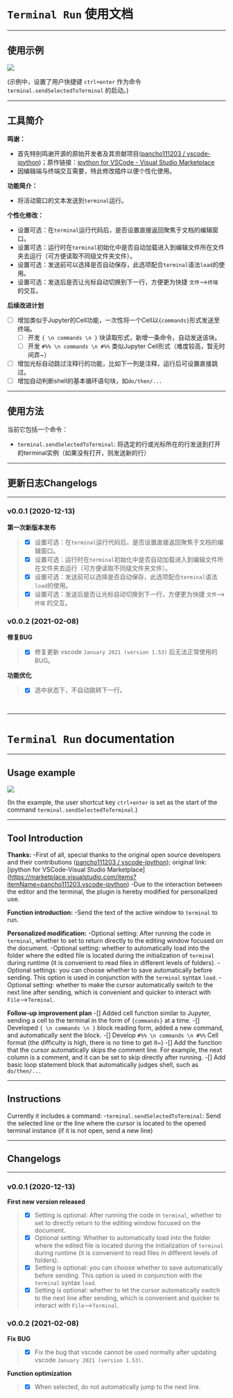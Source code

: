 # `Terminal Run` 使用文档

---
## 使用示例

![](https://img-blog.csdnimg.cn/20200327210021294.gif)

(示例中，设置了用户快捷键 `ctrl+enter` 作为命令 `terminal.sendSelectedToTerminal` 的启动。)  

---
## 工具简介
**鸣谢：**
- 首先特别鸣谢开源的原始开发者及其贡献项目([pancho111203 / vscode-ipython](https://github.com/pancho111203/vscode-ipython))；原作链接：[ipython for VSCode - Visual Studio Marketplace](https://marketplace.visualstudio.com/items?itemName=pancho111203.vscode-ipython)
- 因编辑端与终端交互需要，特此修改插件以便个性化使用。

**功能简介：**
- 将活动窗口的文本发送到`terminal`运行。

**个性化修改：**
- 设置可选：在`terminal`运行代码后，是否设置直接返回聚焦于文档的编辑窗口。
- 设置可选：运行时在`terminal`初始化中是否自动加载进入到编辑文件所在文件夹去运行（可方便读取不同级文件夹文件）。
- 设置可选：发送前可以选择是否自动保存，此选项配合`terminal`语法`load`的使用。
- 设置可选：发送后是否让光标自动切换到下一行，方便更为快捷 `文件`-->`终端` 的交互。

**后续改进计划**
- [ ] 增加类似于Jupyter的Cell功能，一次性将一个Cell以`{commands}`形式发送至终端。
  - [ ] 开发 `{ \n commands \n }` 块读取形式，新增一条命令，自动发送该块。
  - [ ] 开发 `#%% \n commands \n #%%` 类似Jupyter Cell形式（难度较高，暂无时间弄~）
- [ ] 增加光标自动跳过注释行的功能，比如下一列是注释，运行后可设置直接跳过。
- [ ] 增加自动判断shell的基本循环语句块，如`do/then/...`

---

## 使用方法

当前它包括一个命令：
- `terminal.sendSelectedToTerminal`: 将选定的行或光标所在的行发送到打开的terminal实例（如果没有打开，则发送新的行）


---

## 更新日志Changelogs

---

### v0.0.1 (2020-12-13)

**第一次新版本发布**
> - [x] 设置可选：在`terminal`运行代码后，是否设置直接返回聚焦于文档的编辑窗口。
> - [x] 设置可选：运行时在`terminal`初始化中是否自动加载进入到编辑文件所在文件夹去运行（可方便读取不同级文件夹文件）。
> - [x] 设置可选：发送前可以选择是否自动保存，此选项配合`terminal`语法`load`的使用。
> - [x] 设置可选：发送后是否让光标自动切换到下一行，方便更为快捷 `文件`-->`终端` 的交互。

### v0.0.2 (2021-02-08)

**修复BUG**
> - [x] 修复更新 vscode `January 2021 (version 1.53)` 后无法正常使用的BUG。

**功能优化**
> - [x] 选中状态下，不自动跳转下一行。

<br>

---

# `Terminal Run` documentation

---
## Usage example

![](https://img-blog.csdnimg.cn/20200327210021294.gif)

(In the example, the user shortcut key `ctrl+enter` is set as the start of the command `terminal.sendSelectedToTerminal`.)

---
## Tool Introduction
**Thanks:**
-First of all, special thanks to the original open source developers and their contributions ([pancho111203 / vscode-ipython](https://github.com/pancho111203/vscode-ipython)); original link: [ipython for VSCode-Visual Studio Marketplace] (https://marketplace.visualstudio.com/items?itemName=pancho111203.vscode-ipython)
-Due to the interaction between the editor and the terminal, the plugin is hereby modified for personalized use.

**Function introduction:**
-Send the text of the active window to `terminal` to run.

**Personalized modification:**
-Optional setting: After running the code in `terminal`, whether to set to return directly to the editing window focused on the document.
-Optional setting: whether to automatically load into the folder where the edited file is located during the initialization of `terminal` during runtime (it is convenient to read files in different levels of folders).
-Optional settings: you can choose whether to save automatically before sending. This option is used in conjunction with the `terminal` syntax `load`.
-Optional setting: whether to make the cursor automatically switch to the next line after sending, which is convenient and quicker to interact with `File`-->`Terminal`.

**Follow-up improvement plan**
-[] Added cell function similar to Jupyter, sending a cell to the terminal in the form of `{commands}` at a time.
  -[] Developed `{ \n commands \n }` block reading form, added a new command, and automatically sent the block.
  -[] Develop `#%% \n commands \n #%%` Cell format (the difficulty is high, there is no time to get it~)
-[] Add the function that the cursor automatically skips the comment line. For example, the next column is a comment, and it can be set to skip directly after running.
-[] Add basic loop statement block that automatically judges shell, such as `do/then/...`

---

## Instructions

Currently it includes a command:
-`terminal.sendSelectedToTerminal`: Send the selected line or the line where the cursor is located to the opened terminal instance (if it is not open, send a new line)


---

## Changelogs

---

### v0.0.1 (2020-12-13)

**First new version released**
> - [x] Setting is optional: After running the code in `terminal`, whether to set to directly return to the editing window focused on the document.
> - [x] Optional setting: Whether to automatically load into the folder where the edited file is located during the initialization of `terminal` during runtime (it is convenient to read files in different levels of folders).
> - [x] Setting is optional: you can choose whether to save automatically before sending. This option is used in conjunction with the `terminal` syntax `load`.
> - [x] Setting is optional: whether to let the cursor automatically switch to the next line after sending, which is convenient and quicker to interact with `File`-->`Terminal`.

### v0.0.2 (2021-02-08)

**Fix BUG**
> - [x] Fix the bug that vscode cannot be used normally after updating vscode `January 2021 (version 1.53)`.

**Function optimization**
> - [x] When selected, do not automatically jump to the next line.